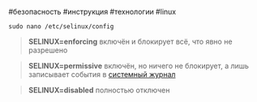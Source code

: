 #безопасность #инструкция #технологии #linux 
```
sudo nano /etc/selinux/config
```
>**SELINUX=enforcing**
>включён и блокирует всё, что явно не разрешено

>**SELINUX=permissive**
>включён, но ничего не блокирует, а лишь записывает события в [системный журнал](https://russianfedora.github.io/FAQ/administration.html#journal-current)


>**SELINUX=disabled**
>полностью отключен
